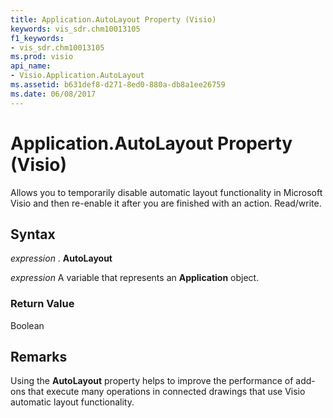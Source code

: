 ```yaml
---
title: Application.AutoLayout Property (Visio)
keywords: vis_sdr.chm10013105
f1_keywords:
- vis_sdr.chm10013105
ms.prod: visio
api_name:
- Visio.Application.AutoLayout
ms.assetid: b631def8-d271-8ed0-880a-db8a1ee26759
ms.date: 06/08/2017
---
```



# Application.AutoLayout Property (Visio)

Allows you to temporarily disable automatic layout functionality in Microsoft Visio and then re-enable it after you are finished with an action. Read/write.


## Syntax

 _expression_ . **AutoLayout**

 _expression_ A variable that represents an **Application** object.


### Return Value

Boolean


## Remarks

Using the **AutoLayout** property helps to improve the performance of add-ons that execute many operations in connected drawings that use Visio automatic layout functionality.


